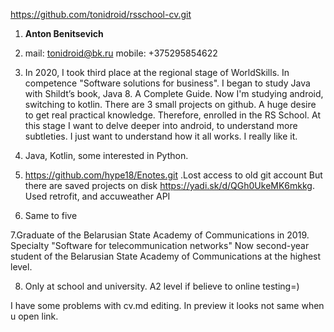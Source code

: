 https://github.com/tonidroid/rsschool-cv.git
1. **Anton Benitsevich**

1. mail: tonidroid@bk.ru
mobile: +375295854622
	
1. In 2020, I took third place at the regional stage of WorldSkills. In competence "Software solutions for business".
I began to study Java with Shildt’s book, Java 8. A Complete Guide. Now I'm studying android, switching to kotlin. There are 3 small projects on github. A huge desire to get real practical knowledge. Therefore, enrolled in the RS School. At this stage I want to delve deeper into android, to understand more subtleties. I just want to understand how it all works. I really like it.

1. Java, Kotlin, some interested in Python.

1. https://github.com/hype18/Enotes.git .Lost access to old git account But there are saved projects on disk https://yadi.sk/d/QGh0UkeMK6mkkg. Used retrofit, and accuweather API

1. Same to five

7.Graduate of the Belarusian State Academy of Communications in 2019. Specialty "Software for telecommunication networks"
 Now second-year student of the Belarusian State Academy of Communications at the highest level.

8. Only at school and university. A2 level if believe to online testing=)

I have some problems with cv.md editing. In preview it looks not same when u open link.
